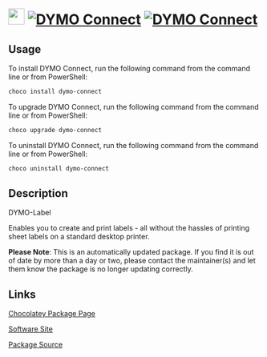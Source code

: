 ﻿# <img src="https://cdn.jsdelivr.net/gh/mkevenaar/chocolatey-packages@1a068bd63ced80de8635921175bc0bfc18c97485/icons/dymo-connect.png" width="32" height="32"/> [![DYMO Connect](https://img.shields.io/chocolatey/v/dymo-connect.svg?label=DYMO+Connect)](https://chocolatey.org/packages/dymo-connect) [![DYMO Connect](https://img.shields.io/chocolatey/dt/dymo-connect.svg)](https://chocolatey.org/packages/dymo-connect)

## Usage
To install DYMO Connect, run the following command from the command line or from PowerShell:
```powershell
choco install dymo-connect
```

To upgrade DYMO Connect, run the following command from the command line or from PowerShell:
```powershell
choco upgrade dymo-connect
```

To uninstall DYMO Connect, run the following command from the command line or from PowerShell:
```powershell
choco uninstall dymo-connect
```

## Description
DYMO-Label

Enables you to create and print labels - all without the hassles of printing sheet labels on a standard desktop printer.

**Please Note**: This is an automatically updated package. If you find it is
out of date by more than a day or two, please contact the maintainer(s) and
let them know the package is no longer updating correctly.


## Links
[Chocolatey Package Page](https://chocolatey.org/packages/dymo-connect)

[Software Site](http://www.dymo.com)

[Package Source](https://github.com/mkevenaar/chocolatey-packages/tree/master/automatic/dymo-connect)

